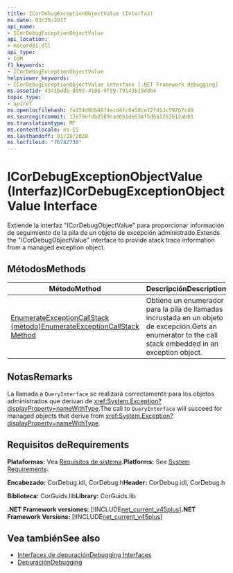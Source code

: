 ```yaml
---
title: ICorDebugExceptionObjectValue (Interfaz)
ms.date: 03/30/2017
api_name:
- ICorDebugExceptionObjectValue
api_location:
- mscordbi.dll
api_type:
- COM
f1_keywords:
- ICorDebugExceptionObjectValue
helpviewer_keywords:
- ICorDebugExceptionObjectValue interface [.NET Framework debugging]
ms.assetid: 43416dd5-8892-4106-9f59-f9143b19ddb4
topic_type:
- apiref
ms.openlocfilehash: fa154d0bb48f4ecd4fc6a50ce22fd13c592b7c40
ms.sourcegitcommit: 13e79efdbd589cad6b1de634f5d6b1262b12ab01
ms.translationtype: MT
ms.contentlocale: es-ES
ms.lasthandoff: 01/28/2020
ms.locfileid: "76782730"
---
```

# <a name="icordebugexceptionobjectvalue-interface"></a><span data-ttu-id="1561b-102">ICorDebugExceptionObjectValue (Interfaz)</span><span class="sxs-lookup"><span data-stu-id="1561b-102">ICorDebugExceptionObjectValue Interface</span></span>
<span data-ttu-id="1561b-103">Extiende la interfaz "ICorDebugObjectValue" para proporcionar información de seguimiento de la pila de un objeto de excepción administrado.</span><span class="sxs-lookup"><span data-stu-id="1561b-103">Extends the "ICorDebugObjectValue" interface to provide stack trace information from a managed exception object.</span></span>  
  
## <a name="methods"></a><span data-ttu-id="1561b-104">Métodos</span><span class="sxs-lookup"><span data-stu-id="1561b-104">Methods</span></span>  
  
|<span data-ttu-id="1561b-105">Método</span><span class="sxs-lookup"><span data-stu-id="1561b-105">Method</span></span>|<span data-ttu-id="1561b-106">Descripción</span><span class="sxs-lookup"><span data-stu-id="1561b-106">Description</span></span>|  
|------------|-----------------|  
|[<span data-ttu-id="1561b-107">EnumerateExceptionCallStack (método)</span><span class="sxs-lookup"><span data-stu-id="1561b-107">EnumerateExceptionCallStack Method</span></span>](icordebugexceptionobjectvalue-enumerateexceptioncallstack-method.md)|<span data-ttu-id="1561b-108">Obtiene un enumerador para la pila de llamadas incrustada en un objeto de excepción.</span><span class="sxs-lookup"><span data-stu-id="1561b-108">Gets an enumerator to the call stack embedded in an exception object.</span></span>|  
  
## <a name="remarks"></a><span data-ttu-id="1561b-109">Notas</span><span class="sxs-lookup"><span data-stu-id="1561b-109">Remarks</span></span>  
 <span data-ttu-id="1561b-110">La llamada a `QueryInterface` se realizará correctamente para los objetos administrados que derivan de <xref:System.Exception?displayProperty=nameWithType>.</span><span class="sxs-lookup"><span data-stu-id="1561b-110">The call to `QueryInterface` will succeed for managed objects that derive from <xref:System.Exception?displayProperty=nameWithType>.</span></span>  
  
## <a name="requirements"></a><span data-ttu-id="1561b-111">Requisitos de</span><span class="sxs-lookup"><span data-stu-id="1561b-111">Requirements</span></span>  
 <span data-ttu-id="1561b-112">**Plataformas:** Vea [Requisitos de sistema](../../../../docs/framework/get-started/system-requirements.md).</span><span class="sxs-lookup"><span data-stu-id="1561b-112">**Platforms:** See [System Requirements](../../../../docs/framework/get-started/system-requirements.md).</span></span>  
  
 <span data-ttu-id="1561b-113">**Encabezado:** CorDebug.idl, CorDebug.h</span><span class="sxs-lookup"><span data-stu-id="1561b-113">**Header:** CorDebug.idl, CorDebug.h</span></span>  
  
 <span data-ttu-id="1561b-114">**Biblioteca:** CorGuids.lib</span><span class="sxs-lookup"><span data-stu-id="1561b-114">**Library:** CorGuids.lib</span></span>  
  
 <span data-ttu-id="1561b-115">**.NET Framework versiones:** [!INCLUDE[net_current_v45plus](../../../../includes/net-current-v45plus-md.md)]</span><span class="sxs-lookup"><span data-stu-id="1561b-115">**.NET Framework Versions:** [!INCLUDE[net_current_v45plus](../../../../includes/net-current-v45plus-md.md)]</span></span>  
  
## <a name="see-also"></a><span data-ttu-id="1561b-116">Vea también</span><span class="sxs-lookup"><span data-stu-id="1561b-116">See also</span></span>

- [<span data-ttu-id="1561b-117">Interfaces de depuración</span><span class="sxs-lookup"><span data-stu-id="1561b-117">Debugging Interfaces</span></span>](debugging-interfaces.md)
- [<span data-ttu-id="1561b-118">Depuración</span><span class="sxs-lookup"><span data-stu-id="1561b-118">Debugging</span></span>](index.md)
